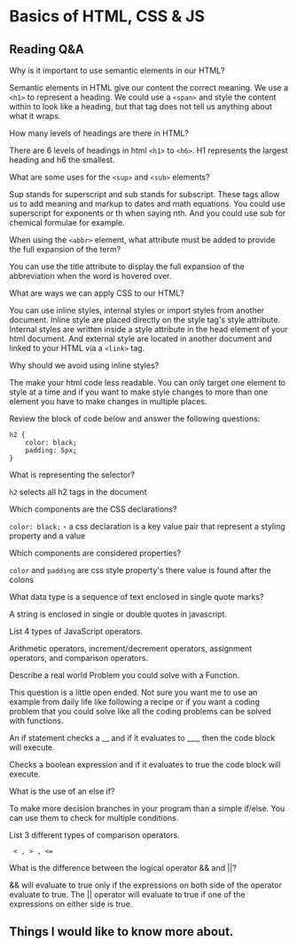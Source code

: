# Basics of HTML, CSS & JS

## Reading Q&A

Why is it important to use semantic elements in our HTML?

Semantic elements in HTML give our content the correct meaning. We use a `<h1>` to represent a heading. We could use a `<span>` and style the content within to look like a heading, but that tag does not tell us anything about what it wraps.

How many levels of headings are there in HTML?

There are 6 levels of headings in html `<h1>` to `<h6>`. H1 represents the largest heading and h6 the smallest.

What are some uses for the `<sup>` and `<sub>` elements?

Sup stands for superscript and sub stands for subscript. These tags allow us to add meaning and markup to dates and math equations. You could use superscript for exponents or th when saying nth. And you could use sub for chemical formulae for example.

When using the `<abbr>` element, what attribute must be added to provide the full expansion of the term?

You can use the title attribute to display the full expansion of the abbreviation when the word is hovered over.

What are ways we can apply CSS to our HTML?

You can use inline styles, internal styles or import styles from another document. Inline style are placed directly on the style tag's style attribute. Internal styles are written inside a style attribute in the head element of your html document. And external style are located in another document and linked to your HTML via a `<link>` tag.

Why should we avoid using inline styles?

The make your html code less readable. You can only target one element to style at a time and if you want to make style changes to more than one element you have to make changes in multiple places.

Review the block of code below and answer the following questions:

```
h2 {
    color: black;
    padding: 5px;
}
```

What is representing the selector?

`h2` selects all h2 tags in the document

Which components are the CSS declarations?

`color: black;` - a css declaration is a key value pair that represent a styling property and a value

Which components are considered properties?

`color` and `padding` are css style property's there value is found after the colons

What data type is a sequence of text enclosed in single quote marks?

A string is enclosed in single or double quotes in javascript.

List 4 types of JavaScript operators.

Arithmetic operators, increment/decrement operators, assignment operators, and comparison operators.

Describe a real world Problem you could solve with a Function.

This question is a little open ended. Not sure you want me to use an example from daily life like following a recipe or if you want a coding problem that you could solve like all the coding problems can be solved with functions.

An if statement checks a __ and if it evaluates to ___, then the code block will execute.

Checks a  boolean expression and if it evaluates to true the code block will execute.

What is the use of an else if?

To make more decision branches in your program than a simple if/else. You can use them to check for multiple conditions.

List 3 different types of comparison operators.

` < , > , <=`

What is the difference between the logical operator && and ||?

&& will evaluate to true only if the expressions on both side of the operator evaluate to true. The || operator will evaluate to true if one of the expressions on either side is true.

## Things I would like to know more about.